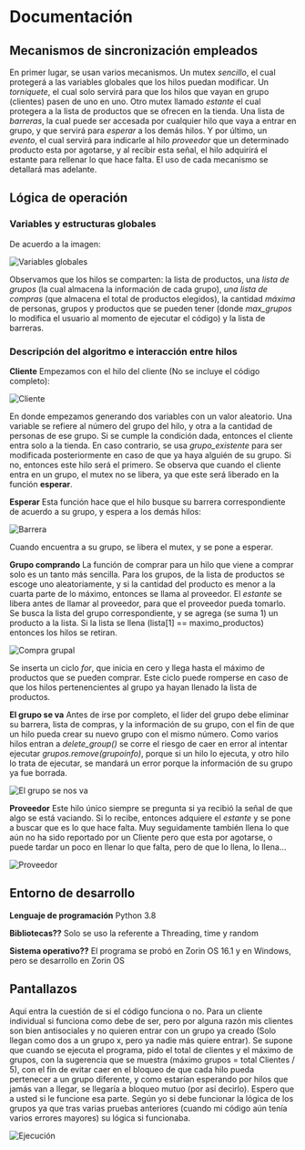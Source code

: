 # Documentación #

## Mecanismos de sincronización empleados ##

En primer lugar, se usan varios mecanismos. Un mutex *sencillo*, el cual protegerá a las variables globales que los hilos puedan modificar. Un *torniquete*, el cual solo servirá para que los hilos que vayan en grupo (clientes) pasen de uno en uno. Otro mutex llamado *estante* el cual protegera a la lista de productos que se ofrecen en la tienda. Una lista de *barreras*, la cual puede ser accesada por cualquier hilo que vaya a entrar en grupo, y que servirá para *esperar* a los demás hilos. Y por último, un *evento*, el cual servirá para indicarle al hilo *proveedor* que un determinado producto esta por agotarse, y al recibir esta señal, el hilo adquirirá el estante para rellenar lo que hace falta. El uso de cada mecanismo se detallará mas adelante.

## Lógica de operación
### Variables y estructuras globales

De acuerdo a la imagen:

![Variables globales](/proyectos/2/BarriosFrancisco/Imagenes/Variables.png)

Observamos que los hilos se comparten: la lista de productos, una *lista de grupos* (la cual almacena la información de cada grupo), *una lista de compras* (que almacena el total de productos elegidos), la cantidad *máxima* de personas, grupos y productos que se pueden tener (donde *max_grupos* lo modifica el usuario al momento de ejecutar el código) y la lista de barreras.

### Descripción del algoritmo e interacción entre hilos

**Cliente** Empezamos con el hilo del cliente (No se incluye el código completo):

![Cliente](/proyectos/2/BarriosFrancisco/Imagenes/Cliente.png)

En donde empezamos generando dos variables con un valor aleatorio. Una variable se refiere al número del grupo del hilo, y otra a la cantidad de personas de ese grupo. Si se cumple la condición dada, entonces el cliente entra solo a la tienda. En caso contrario, se usa *grupo_existente* para ser modificada posteriormente en caso de que ya haya alguién de su grupo. Si no, entonces este hilo será el primero.
Se observa que cuando el cliente entra en un grupo, el mutex no se libera, ya que este será liberado en la función **esperar**.

**Esperar** Esta función hace que el hilo busque su barrera correspondiente de acuerdo a su grupo, y espera a los demás hilos:

![Barrera](/proyectos/2/BarriosFrancisco/Imagenes/espera_a_los_demas.png)

Cuando encuentra a su grupo, se libera el mutex, y se pone a esperar.

**Grupo comprando** La función de comprar para un hilo que viene a comprar solo es un tanto más sencilla. Para los grupos, de la lista de productos se escoge uno aleatoriamente, y si la cantidad del producto es menor a la cuarta parte de lo máximo, entonces se llama al proveedor. El *estante* se libera antes de llamar al proveedor, para que el proveedor pueda tomarlo.
Se busca la lista del grupo correspondiente, y se agrega (se suma 1) un producto a la lista. Si la lista se llena (lista[1] == maximo_productos) entonces los hilos se retiran.

![Compra grupal](/proyectos/2/BarriosFrancisco/Imagenes/compra_grupal.png)

Se inserta un ciclo *for*, que inicia en cero y llega hasta el máximo de productos que se pueden comprar. Este ciclo puede romperse en caso de que los hilos pertenencientes al grupo ya hayan llenado la lista de productos.

**El grupo se va** Antes de irse por completo, el lider del grupo debe eliminar su barrera, lista de compras, y la información de su grupo, con el fin de que un hilo pueda crear su nuevo grupo con el mismo número. Como varios hilos entran a *delete_group()* se corre el riesgo de caer en error al intentar ejecutar *grupos.remove(grupoinfo)*, porque si un hilo lo ejecuta, y otro hilo lo trata de ejecutar, se mandará un error porque la información de su grupo ya fue borrada.

![El grupo se nos va](/proyectos/2/BarriosFrancisco/Imagenes/Grupo_sale.png)


**Proveedor** Este hilo único siempre se pregunta si ya recibió la señal de que algo se está vaciando. Si lo recibe, entonces adquiere el *estante* y se pone a buscar que es lo que hace falta. Muy seguidamente también llena lo que aún no ha sido reportado por un Cliente pero que esta por agotarse, o puede tardar un poco en llenar lo que falta, pero de que lo llena, lo llena...

![Proveedor](/proyectos/2/BarriosFrancisco/Imagenes/Proveedor.png)


## Entorno de desarrollo
**Lenguaje de programación** Python 3.8

**Bibliotecas??** Solo se uso la referente a Threading, time y random

**Sistema operativo??** El programa se probó en Zorin OS 16.1 y en Windows, pero se desarrollo en Zorin OS

## Pantallazos
Aqui entra la cuestión de si el código funciona o no. Para un cliente individual si funciona como debe de ser, pero por alguna razón mis clientes son bien antisociales y no quieren entrar con un grupo ya creado (Solo llegan como dos a un grupo x, pero ya nadie más quiere entrar). Se supone que cuando se ejecuta el programa, pido el total de clientes y el máximo de grupos, con la sugerencia que se muestra (máximo grupos = total Clientes / 5), con el fin de evitar caer en el bloqueo de que cada hilo pueda pertenecer a un grupo diferente, y como estarían esperando por hilos que jamás van a llegar, se llegaría a bloqueo mutuo (por así decirlo).
Espero que a usted si le funcione esa parte. Según yo si debe funcionar la lógica de los grupos ya que tras varias pruebas anteriores (cuando mi código aún tenía varios errores mayores) su lógica si funcionaba.

![Ejecución](/proyectos/2/BarriosFrancisco/Imagenes/Ejecucion.png)
